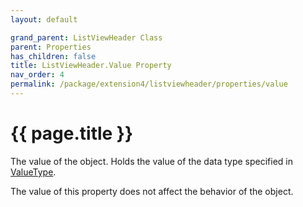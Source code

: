```yaml
---
layout: default

grand_parent: ListViewHeader Class
parent: Properties
has_children: false
title: ListViewHeader.Value Property
nav_order: 4
permalink: /package/extension4/listviewheader/properties/value
---
```

# {{ page.title }}

The value of the object. Holds the value of the data type specified in <a href="/package/system/object/properties/valuetype">ValueType</a>.

The value of this property does not affect the behavior of the object.